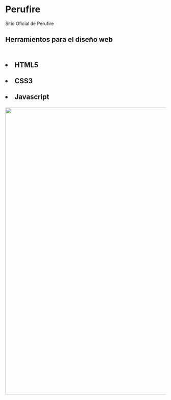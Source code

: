 # Perufire
Sitio Oficial de Perufire

<h2>Herramientos para el diseño web<h2>
<br>
<li><b>HTML5</b></li>
<br>
<li><b>CSS3</b></li>
<br>
<li><b>Javascript</b></li>

 <p align="center"> <img src="img/perufire.png" width="900"/></p>
